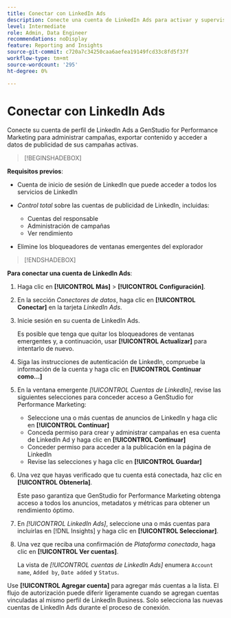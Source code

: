 ```yaml
---
title: Conectar con LinkedIn Ads
description: Conecte una cuenta de LinkedIn Ads para activar y supervisar sus anuncios y medios con Adobe GenStudio for Performance Marketing.
level: Intermediate
role: Admin, Data Engineer
recommendations: noDisplay
feature: Reporting and Insights
source-git-commit: c720a7c34250caa6aefea19149fcd33c8fd5f37f
workflow-type: tm+mt
source-wordcount: '295'
ht-degree: 0%

---
```


# Conectar con LinkedIn Ads

Conecte su cuenta de perfil de LinkedIn Ads a GenStudio for Performance Marketing para administrar campañas, exportar contenido y acceder a datos de publicidad de sus campañas activas.

>[!BEGINSHADEBOX]

**Requisitos previos**:

- Cuenta de inicio de sesión de LinkedIn que puede acceder a todos los servicios de LinkedIn

- _Control total_ sobre las cuentas de publicidad de LinkedIn, incluidas:

   - Cuentas del responsable
   - Administración de campañas
   - Ver rendimiento

- Elimine los bloqueadores de ventanas emergentes del explorador

>[!ENDSHADEBOX]

**Para conectar una cuenta de LinkedIn Ads**:

1. Haga clic en **[!UICONTROL Más]** > **[!UICONTROL Configuración]**.

1. En la sección _Conectores de datos_, haga clic en **[!UICONTROL Conectar]** en la tarjeta _LinkedIn Ads_.

1. Inicie sesión en su cuenta de LinkedIn Ads.

   Es posible que tenga que quitar los bloqueadores de ventanas emergentes y, a continuación, usar **[!UICONTROL Actualizar]** para intentarlo de nuevo.

1. Siga las instrucciones de autenticación de LinkedIn, compruebe la información de la cuenta y haga clic en **[!UICONTROL Continuar como...]**

1. En la ventana emergente _[!UICONTROL Cuentas de LinkedIn]_, revise las siguientes selecciones para conceder acceso a GenStudio for Performance Marketing:

   - Seleccione una o más cuentas de anuncios de LinkedIn y haga clic en **[!UICONTROL Continuar]**
   - Conceda permiso para crear y administrar campañas en esa cuenta de LinkedIn Ad y haga clic en **[!UICONTROL Continuar]**
   - Conceder permiso para acceder a la publicación en la página de LinkedIn
   - Revise las selecciones y haga clic en **[!UICONTROL Guardar]**

1. Una vez que hayas verificado que tu cuenta está conectada, haz clic en **[!UICONTROL Obtenerla]**.

   Este paso garantiza que GenStudio for Performance Marketing obtenga acceso a todos los anuncios, metadatos y métricas para obtener un rendimiento óptimo.

1. En _[!UICONTROL LinkedIn Ads]_, seleccione una o más cuentas para incluirlas en [!DNL Insights] y haga clic en **[!UICONTROL Seleccionar]**.

1. Una vez que reciba una confirmación de _Plataforma conectada_, haga clic en **[!UICONTROL Ver cuentas]**.

   La vista de _[!UICONTROL cuentas de LinkedIn Ads]_ enumera `Account name`, `Added by`, `Date added` y `Status`.

Use **[!UICONTROL Agregar cuenta]** para agregar más cuentas a la lista. El flujo de autorización puede diferir ligeramente cuando se agregan cuentas vinculadas al mismo perfil de LinkedIn Business. Solo selecciona las nuevas cuentas de LinkedIn Ads durante el proceso de conexión.
